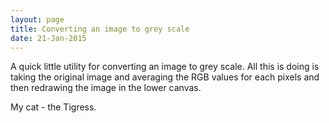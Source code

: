 ```yaml
---
layout: page
title: Converting an image to grey scale
date: 21-Jan-2015
---
```


A quick little utility for converting an image to grey scale.  All this is doing is taking the original image and 
averaging the RGB values for each pixels and then redrawing the image in the lower canvas.

<canvas id="imageProcessing" />
<div>
My cat - the Tigress.
</div>

<canvas id="greyScale" />

<script>
  var img = new Image();   // Create new img element
  img.addEventListener("load", function() {
    setToCanvas(img);
  }, false);
  
  img.src = '{{ page.base_url }}/img/Ferocious_Tammy.png'; // Set source path
  function setToCanvas(image) {
    var canvas = document.getElementById('imageProcessing');
    canvas.width = image.naturalWidth;
    canvas.height = image.naturalHeight;
    var ctx = canvas.getContext('2d');
    ctx.drawImage(image, 0, 0);
    var greyScaleCanvas = document.getElementById('greyScale');
    greyScaleCanvas.width = image.naturalWidth;
    greyScaleCanvas.height = image.naturalHeight;
    var greyScaleCtx = greyScaleCanvas.getContext('2d');
    greyScaleCtx.drawImage(image, 0, 0);
    greyScaleCtx.putImageData(convertToGreyScale(greyScaleCtx.getImageData(0,0, canvas.width, canvas.height)), 0, 0);
  }

  function convertToGreyScale(map) {
     var pixels = map.data;
    var red, green, blue, grey;
    for (var i = 0, n = pixels.length; i < n; i += 4) {
      red = pixels[i];
      green = pixels[i+1];
      blue = pixels[i+2];
      grey = Math.floor((red + green + blue) /3);
      pixels[i] = pixels[i + 1] = pixels[i + 2] = grey;
    }
    return map;
  }
  

</script>